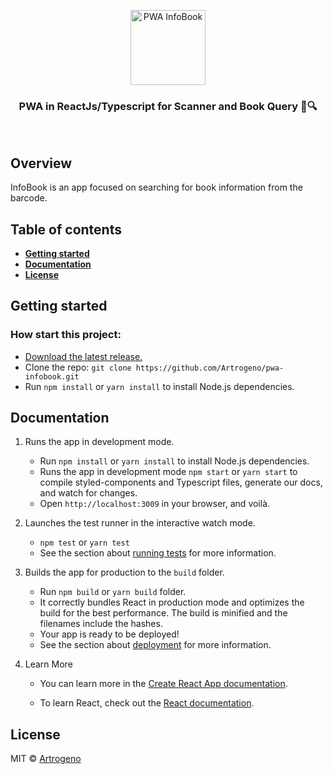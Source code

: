 <p align="center">
  <a href="readme/">
    <img src="https://github.com/Artrogeno/pwa-infobook/blob/master/src/images/logo.svg" width=120 height=120 alt="PWA InfoBook" />
  </a>
</p>

<h3 align="center">
  PWA in ReactJs/Typescript for Scanner and Book Query 📘🔍
</h3>

<br>

## Overview

InfoBook is an app focused on searching for book information from the barcode.

## Table of contents

- **[Getting started](#getting-started)**
- **[Documentation](#documentation)**
- **[License](#license)**

## Getting started

### How start this project:

- [Download the latest release.](https://github.com/Artrogeno/)
- Clone the repo: `git clone https://github.com/Artrogeno/pwa-infobook.git`
- Run `npm install` or `yarn install` to install Node.js dependencies.

## Documentation

1. Runs the app in development mode.

   - Run `npm install` or `yarn install` to install Node.js dependencies.
   - Runs the app in development mode `npm start` or `yarn start` to compile styled-components and Typescript files, generate our docs, and watch for changes.
   - Open `http://localhost:3009` in your browser, and voilà.

2. Launches the test runner in the interactive watch mode.

   - `npm test` or `yarn test`
   - See the section about [running tests](https://facebook.github.io/create-react-app/docs/running-tests) for more information.

3. Builds the app for production to the `build` folder.

   - Run `npm build` or `yarn build` folder.
   - It correctly bundles React in production mode and optimizes the build for the best performance.
     The build is minified and the filenames include the hashes.
   - Your app is ready to be deployed!
   - See the section about [deployment](https://facebook.github.io/create-react-app/docs/deployment) for more information.

4. Learn More

   - You can learn more in the [Create React App documentation](https://facebook.github.io/create-react-app/docs/getting-started).

   - To learn React, check out the [React documentation](https://reactjs.org/).

## License

MIT © [Artrogeno](https://github.com/Artrogeno)
